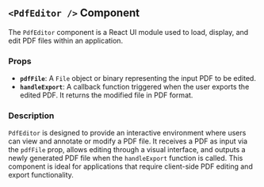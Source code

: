 ## `<PdfEditor />` Component

The `PdfEditor` component is a React UI module used to load, display, and edit PDF files within an application.

### Props

- **`pdfFile`**: A `File` object or binary representing the input PDF to be edited.
- **`handleExport`**: A callback function triggered when the user exports the edited PDF. It returns the modified file in PDF format.

### Description

`PdfEditor` is designed to provide an interactive environment where users can view and annotate or modify a PDF file. It receives a PDF as input via the `pdfFile` prop, allows editing through a visual interface, and outputs a newly generated PDF file when the `handleExport` function is called. This component is ideal for applications that require client-side PDF editing and export functionality.
